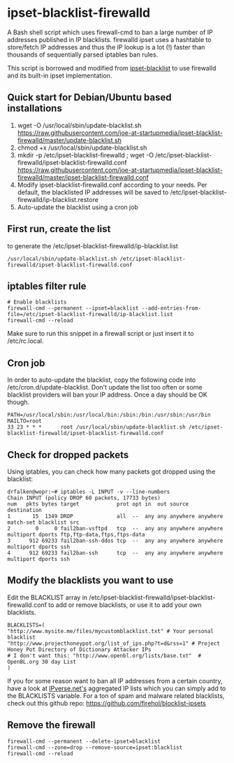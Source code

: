 ipset-blacklist-firewalld
===============

A Bash shell script which uses firewall-cmd to ban a large number of IP addresses published in IP blacklists. firewalld ipset uses a hashtable to store/fetch IP addresses and thus the IP lookup is a lot (!) faster than thousands of sequentially parsed iptables ban rules.

This script is borrowed and modified from [ipset-blacklist](https://github.com/trick77/ipset-blacklist) to use firewalld and its built-in ipset implementation.

## Quick start for Debian/Ubuntu based installations
1. wget -O /usr/local/sbin/update-blacklist.sh https://raw.githubusercontent.com/joe-at-startupmedia/ipset-blacklist-firewalld/master/update-blacklist.sh
1. chmod +x /usr/local/sbin/update-blacklist.sh
1. mkdir -p /etc/ipset-blacklist-firewalld ; wget -O /etc/ipset-blacklist-firewalld/ipset-blacklist-firewalld.conf https://raw.githubusercontent.com/joe-at-startupmedia/ipset-blacklist-firewalld/master/ipset-blacklist-firewalld.conf
1. Modify ipset-blacklist-firewalld.conf according to your needs. Per default, the blacklisted IP addresses will be saved to /etc/ipset-blacklist-firewalld/ip-blacklist.restore
1. Auto-update the blacklist using a cron job

## First run, create the list
to generate the /etc/ipset-blacklist-firewalld/ip-blacklist.list
```
/usr/local/sbin/update-blacklist.sh /etc/ipset-blacklist-firewalld/ipset-blacklist-firewalld.conf
```

## iptables filter rule
```
# Enable blacklists
firewall-cmd --permanent --ipset=blacklist --add-entries-from-file=/etc/ipset-blacklist-firewalld/ip-blacklist.list
firewall-cmd --reload
```
Make sure to run this snippet in a firewall script or just insert it to /etc/rc.local.

## Cron job
In order to auto-update the blacklist, copy the following code into /etc/cron.d/update-blacklist. Don't update the list too often or some blacklist providers will ban your IP address. Once a day should be OK though.
```
PATH=/usr/local/sbin:/usr/local/bin:/sbin:/bin:/usr/sbin:/usr/bin
MAILTO=root
33 23 * * *      root /usr/local/sbin/update-blacklist.sh /etc/ipset-blacklist-firewalld/ipset-blacklist-firewalld.conf
```

## Check for dropped packets
Using iptables, you can check how many packets got dropped using the blacklist:

```
drfalken@wopr:~# iptables -L INPUT -v --line-numbers
Chain INPUT (policy DROP 60 packets, 17733 bytes)
num   pkts bytes target            prot opt in  out source   destination
1       15  1349 DROP              all  --  any any anywhere anywhere     match-set blacklist src
2        0     0 fail2ban-vsftpd   tcp  --  any any anywhere anywhere     multiport dports ftp,ftp-data,ftps,ftps-data
3      912 69233 fail2ban-ssh-ddos tcp  --  any any anywhere anywhere     multiport dports ssh
4      912 69233 fail2ban-ssh      tcp  --  any any anywhere anywhere     multiport dports ssh
```

## Modify the blacklists you want to use
Edit the BLACKLIST array in /etc/ipset-blacklist-firewalld/ipset-blacklist-firewalld.conf to add or remove blacklists, or use it to add your own blacklists.
```
BLACKLISTS=(
"http://www.mysite.me/files/mycustomblacklist.txt" # Your personal blacklist
"http://www.projecthoneypot.org/list_of_ips.php?t=d&rss=1" # Project Honey Pot Directory of Dictionary Attacker IPs
# I don't want this: "http://www.openbl.org/lists/base.txt"  # OpenBL.org 30 day List
)
```
If you for some reason want to ban all IP addresses from a certain country, have a look at [IPverse.net's](http://ipverse.net/ipblocks/data/countries/) aggregated IP lists which you can simply add to the BLACKLISTS variable. For a ton of spam and malware related blacklists, check out this github repo: https://github.com/firehol/blocklist-ipsets

## Remove the firewall
```
firewall-cmd --permanent --delete-ipset=blacklist
firewall-cmd --zone=drop --remove-source=ipset:blacklist
firewall-cmd --reload
```

